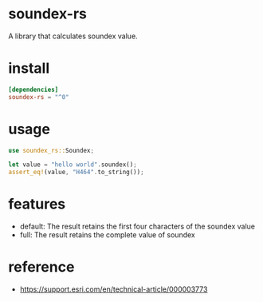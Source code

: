 # soundex-rs
A library that calculates soundex value.

# install
```toml
[dependencies]
soundex-rs = "^0"
```

# usage
```rust
use soundex_rs::Soundex;

let value = "hello world".soundex();
assert_eq!(value, "H464".to_string());
```

# features
- default: The result retains the first four characters of the soundex value
- full: The result retains the complete value of soundex

# reference
- https://support.esri.com/en/technical-article/000003773
